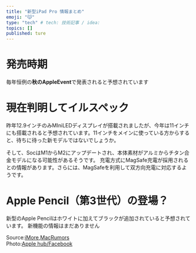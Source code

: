 ```yaml
---
title: "新型iPad Pro 情報まとめ"
emoji: "😽"
type: "tech" # tech: 技術記事 / idea: 
topics: []
published: ture
---
```


# 発売時期
毎年恒例の**秋のAppleEvent**で発表されると予想されています

# 現在判明してイルスペック
昨年12.9インチのみMIniLEDディスプレイが搭載されましたが、今年は11インチにも搭載されると予想されています。11インチをメインに使っている方からすると、待ちに待った新モデルではないでしょうか。

そして、SocはM1からM2にアップデートされ、本体素材がアルミからチタン合金モデルになる可能性があるそうです。
充電方式にMagSafe充電が採用されるとの情報があります。さらには、MagSafeを利用して双方向充電に対応するようです。


# Apple Pencil（第3世代）の登場？
新型のApple Pencilはホワイトに加えてブラックが追加されていると予想されています。
新機能の情報はまだありません



Source:[iMore](https://www.imore.com/new-apple-pencil-picture-leak-what-does-it-mean),[MacRumors](https://www.macrumors.com/guide/2022-ipad-pro/)  
Photo:[Apple hub/Facebook](https://www.facebook.com/theapplehubofficial/photos/4655385827848933)